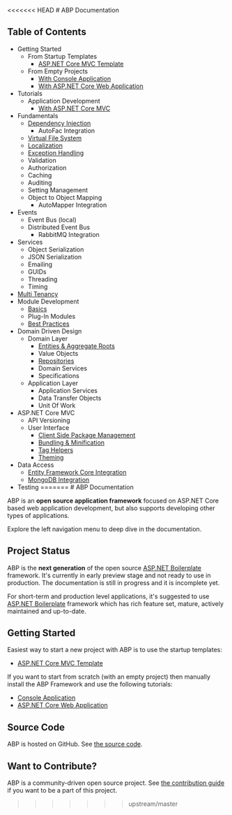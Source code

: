 <<<<<<< HEAD
﻿# ABP Documentation

## Table of Contents

* Getting Started
  * From Startup Templates
    * [ASP.NET Core MVC Template](Getting-Started-AspNetCore-MVC-Template.md)
  * From Empty Projects
    * [With Console Application](Getting-Started-Console-Application.md)
    * [With ASP.NET Core Web Application](Getting-Started-AspNetCore-Application.md)
* Tutorials
  * Application Development
    * [With ASP.NET Core MVC](Tutorials/AspNetCore-Mvc/Part-I.md)
* Fundamentals
  * [Dependency Injection](Dependency-Injection.md)
    * AutoFac Integration
  * [Virtual File System](Virtual-File-System.md)
  * [Localization](Localization.md)
  * [Exception Handling](Exception-Handling.md)
  * Validation
  * Authorization
  * Caching
  * Auditing
  * Setting Management
  * Object to Object Mapping
    * AutoMapper Integration
* Events
  * Event Bus (local)
  * Distributed Event Bus
    * RabbitMQ Integration
* Services
  * Object Serialization
  * JSON Serialization
  * Emailing
  * GUIDs
  * Threading
  * Timing
* [Multi Tenancy](Multi-Tenancy.md)
* Module Development
  * [Basics](Module-Development-Basics.md)
  * Plug-In Modules
  * [Best Practices](Best-Practices/Index.md)
* Domain Driven Design
  * Domain Layer
    * [Entities & Aggregate Roots](Entities.md)
    * Value Objects
    * [Repositories](Repositories.md)
    * Domain Services
    * Specifications
  * Application Layer
    * Application Services
    * Data Transfer Objects
    * Unit Of Work
* ASP.NET Core MVC
  * API Versioning
  * User Interface
    * [Client Side Package Management](AspNetCore/Client-Side-Package-Management.md)
    * [Bundling & Minification](AspNetCore/Bundling-Minification.md)
    * [Tag Helpers](Tag-Helpers.md)
    * [Theming](AspNetCore/Theming.md)
* Data Access
  * [Entity Framework Core Integration](Entity-Framework-Core.md)
  * [MongoDB Integration](MongoDB.md)
* Testing
=======
﻿# ABP Documentation

ABP is an **open source application framework** focused on ASP.NET Core based web application development, but also supports developing other types of applications.

Explore the left navigation menu to deep dive in the documentation.

## Project Status

ABP is the **next generation** of the open source [ASP.NET Boilerplate](https://aspnetboilerplate.com/) framework. It's currently in early preview stage and not ready to use in production. The documentation is still in progress and it is incomplete yet.

For short-term and production level applications, it's suggested to use [ASP.NET Boilerplate](https://aspnetboilerplate.com/) framework which has rich feature set, mature, actively maintained and up-to-date.

## Getting Started

Easiest way to start a new project with ABP is to use the startup templates:

* [ASP.NET Core MVC Template](Getting-Started-AspNetCore-MVC-Template.md)

If you want to start from scratch (with an empty project) then manually install the ABP Framework and use the following tutorials:

* [Console Application](Getting-Started-Console-Application.md)
* [ASP.NET Core Web Application](Getting-Started-AspNetCore-Application.md)

## Source Code

ABP is hosted on GitHub. See [the source code](https://github.com/abpframework/abp).

## Want to Contribute?

ABP is a community-driven open source project. See [the contribution guide](Contribution/Index.md) if you want to be a part of this project.
>>>>>>> upstream/master
